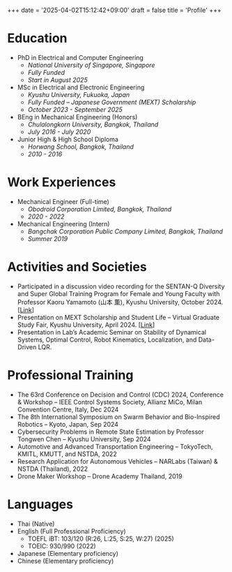 +++
date = '2025-04-02T15:12:42+09:00'
draft = false
title = 'Profile'
+++

# Education
- PhD in Electrical and Computer Engineering
  - *National University of Singapore, Singapore*
  - *Fully Funded*
  - *Start in August 2025*
- MSc in Electrical and Electronic Engineering
  - *Kyushu University, Fukuoka, Japan*
  - *Fully Funded – Japanese Government (MEXT) Scholarship*
  - *October 2023 - September 2025*
- BEng in Mechanical Engineering (Honors)
  - *Chulalongkorn University, Bangkok, Thailand*
  - *July 2016 - July 2020*
- Junior High & High School Diploma
  - *Horwang School, Bangkok, Thailand*
  - *2010 - 2016*

# Work Experiences

- Mechanical Engineer (Full-time)
  - *Obodroid Corporation Limited, Bangkok, Thailand*
  - *2020 - 2022*
- Mechanical Engineering (Intern)
  - *Bangchak Corporation Public Company Limited, Bangkok, Thailand*
  - *Summer 2019*

# Activities and Societies
- Participated in a discussion video recording for the SENTAN-Q Diversity and Super Global Training Program for Female and Young Faculty with Professor Kaoru Yamamoto (山本 薫), Kyushu University, October 2024. [[Link](https://sentan-q.kyushu-u.ac.jp/movies/)]
- Presentation on MEXT Scholarship and Student Life – Virtual Graduate Study Fair, Kyushu University, April 2024. [[Link](https://www.kyushu-u.ac.jp/en/events/view/454/)]
- Presentation in Lab’s Academic Seminar on Stability of Dynamical Systems, Optimal Control, Robot Kinematics, Localization, and Data-Driven LQR.

# Professional Training
- The 63rd Conference on Decision and Control (CDC) 2024, Conference & Workshop – IEEE Control Systems Society, Allianz MiCo, Milan Convention Centre, Italy, Dec 2024
- The 8th International Symposium on Swarm Behavior and Bio-Inspired Robotics – Kyoto, Japan, Sep 2024
- Cybersecurity Problems in Remote State Estimation by Professor Tongwen Chen – Kyushu University, Sep 2024
- Automotive and Advanced Transportation Engineering – TokyoTech, KMITL, KMUTT, and NSTDA, 2022
- Research Application for Autonomous Vehicles – NARLabs (Taiwan) & NSTDA (Thailand), 2022
- Drone Maker Workshop – Drone Academy Thailand, 2019

# Languages
- Thai (Native)
- English (Full Professional Proficiency)
  - TOEFL iBT: 103/120 (R:26, L:25, S:25, W:27) (2025)
  - TOEIC: 930/990 (2022)
- Japanese (Elementary proficiency)
- Chinese (Elementary proficiency)
